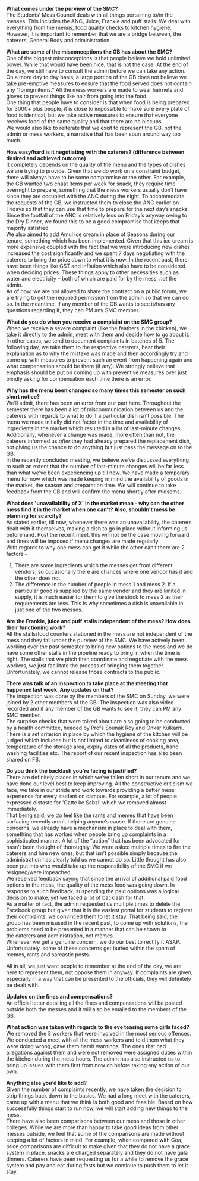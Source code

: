 <p><!-- wp:paragraph --></p>
<p><strong>What comes under the purview of the SMC?</strong><br />The Students’ Mess Council deals with all things pertaining to/in the messes. This includes the ANC, Juice, Frankie and puff stalls. We deal with everything from the menus, food quality checks to kitchen hygiene. However, it is important to remember that we are a bridge between, the caterers, General Body and administration.</p>
<p><!-- /wp:paragraph --></p>
<p><!-- wp:paragraph --></p>
<p><strong>What are some of the misconceptions the GB has about the SMC?</strong><br />One of the biggest misconceptions is that people believe we hold unlimited power. While that would have been nice, that is not the case. At the end of the day, we still have to consult the admin before we can take any action. On a more day to day basis, a large portion of the GB does not believe we take pre-emptive measures to ensure that the food served does not contain any “foreign items.” All the mess workers are made to wear hairnets and gloves to prevent things like hair from going into the food.<br />One thing that people have to consider is that when food is being prepared for 3000+ plus people, it is close to impossible to make sure every plate of food is identical, but we take active measures to ensure that everyone receives food of the same quality and that there are no hiccups.<br />We would also like to reiterate that we exist to represent the GB, not the admin or mess workers, a narrative that has been spun around way too much.</p>
<p><!-- /wp:paragraph --></p>
<p><!-- wp:paragraph --></p>
<p><strong>How easy/hard is it negotiating with the caterers? (difference between desired and achieved outcome)</strong><br />It completely depends on the quality of the menu and the types of dishes we are trying to provide. Given that we do work on a constraint budget, there will always have to be some compromise or the other. For example, the GB wanted two chaat items per week for snack, they require time overnight to prepare, something that the mess workers usually don’t have since they are occupied with the ANC during the night. To accommodate the requests of the GB, we instructed them to close the ANC earlier on Fridays so that they can use that time to prepare for the next day’s snacks. Since the footfall of the ANC is relatively less on Friday’s anyway owing to the Dry Dinner, we found this to be a good compromise that keeps that majority satisfied.<br />We also aimed to add Amul ice cream in place of Seasons during our tenure, something which has been implemented. Given that this ice cream is more expensive coupled with the fact that we were introducing new dishes increased the cost significantly and we spent 7 days negotiating with the caterers to bring the price down to what it is now. In the recent past, there have been things like GST and inflation which also have to be considered when deciding prices. These things apply to other necessities such as water and electricity – both of which are paid for by the mess, <em>not</em> the admin.<br />As of now, we are not allowed to share the contract on a public forum, we are trying to get the required permission from the admin so that we can do so. In the meantime, if any member of the GB wants to see it/has any questions regarding it, they can PM any SMC member.</p>
<p><!-- /wp:paragraph --></p>
<p><!-- wp:paragraph --></p>
<p><strong>What do you do when you receive a complaint on the SMC group?</strong><br />When we receive a severe complaint (like the feathers in the chicken), we take it directly to the admin, meet with them and decide how to go about it. In other cases, we tend to document complaints in batches of 5. The following day, we take them to the respective caterers, hear their explanation as to why the mistake was made and then accordingly try and come up with measures to prevent such an event from happening again and what compensation should be there (if any). We strongly believe that emphasis should be put on coming up with preventive measures over just blindly asking for compensation each time there is an error.</p>
<p><!-- /wp:paragraph --></p>
<p><!-- wp:paragraph --></p>
<p><strong>Why has the menu been changed so many times this semester on such short notice?</strong><br />We’ll admit, there has been an error from our part here. Throughout the semester there has been a lot of miscommunication between us and the caterers with regards to what to do if a particular dish isn’t possible. The menu we made initially did not factor in the time and availability of ingredients in the market which resulted in a lot of last-minute changes.<br />Additionally, whenever a change was made, more often than not, the caterers informed us <em>after</em> they had already prepared the replacement dish, not giving us the chance to do anything but just pass the message on to the GB.<br />In the recently concluded meeting, we believe we’ve discussed everything to such an extent that the number of last-minute changes will be far less than what we’ve been experiencing up till now. We have made a temporary menu for now which was made keeping in mind the availability of goods in the market, the season and preparation time. We will continue to take feedback from the GB and will confirm the menu shortly after midsems.</p>
<p><!-- /wp:paragraph --></p>
<p><!-- wp:paragraph --></p>
<p><strong>What does 'unavailability of X' in the market mean - why can the other mess find it in the market when one can't? Also, shouldn't mess be planning for scarcity?</strong><br />As stated earlier, till now, whenever there was an unavailability, the caterers dealt with it themselves, making a dish to go in place without informing us beforehand. Post the recent meet, this will not be the case moving forward and fines will be imposed if menu changes are made regularly.<br />With regards to why one mess can get it while the other can’t there are 2 factors –</p>
<p><!-- /wp:paragraph --></p>
<p><!-- wp:list {"ordered":true,"type":"1"} --></p>
<ol type="1">
<li>There are some ingredients which the messes get from different vendors, so occasionally there are chances where one vendor has it and the other does not.</li>
<li>The difference in the number of people in mess 1 and mess 2. If a particular good is supplied by the same vendor and they are limited in supply, it is much easier for them to give the stock to mess 2 as their requirements are less. This is why sometimes a dish is unavailable in just one of the two messes.</li>
</ol>
<p><!-- /wp:list --></p>
<p><!-- wp:paragraph --></p>
<p><strong>Are the Frankie, juice and puff stalls independent of the mess? How does their functioning work?</strong><br />All the stalls/food counters stationed in the mess are not independent of the mess and they fall under the purview of the SMC. We have actively been working over the past semester to bring new options to the mess and we do have some other stalls in the pipeline ready to bring in when the time is right. The stalls that we pitch then coordinate and negotiate with the mess workers, we just facilitate the process of bringing them together.<br />Unfortunately, we cannot release those contracts to the public.</p>
<p><!-- /wp:paragraph --></p>
<p><!-- wp:paragraph --></p>
<p><strong>There was talk of an inspection to take place at the meeting that happened last week. Any updates on that?</strong><br />The inspection was done by the members of the SMC on Sunday, we were joined by 2 other members of the GB. The inspection was also video recorded and if any member of the GB wants to see it, they can PM any SMC member.<br />The surprise checks that were talked about are also going to be conducted by a health committee, headed by Profs Sounak Roy and Onkar Kulkarni.<br />There is a set criterion in place by which the hygiene of the kitchen will be judged which includes but is not limited to cleanliness of cooking area, temperature of the storage area, expiry dates of all the products, hand washing facilities etc. The report of our recent inspection has also been shared on FB.</p>
<p><!-- /wp:paragraph --></p>
<p><!-- wp:paragraph --></p>
<p><strong>Do you think the backlash you're facing is justified?</strong><br />There are definitely places in which we’ve fallen short in our tenure and we have done our level best to keep improving. All the constructive criticism we face, we take in our stride and work towards providing a better mess experience for every student on campus. For example, a lot of people expressed distaste for 'Gatte ke Sabzi' which we removed almost immediately.<br />That being said, we do feel like the rants and memes that have been surfacing recently aren’t helping anyone’s cause. If there are genuine concerns, we already have a mechanism in place to deal with them, something that has worked when people bring up complaints in a sophisticated manner. A lot of the “action” that has been advocated for hasn’t been thought of thoroughly. We were asked multiple times to fire the caterers and hire new ones, but that isn’t possible simply because the administration has clearly told us we cannot do so. Little thought has also been put into who would take up the responsibility of the SMC if we resigned/were impeached.<br />We received feedback saying that since the arrival of additional paid food options in the mess, the quality of the mess food was going down. In response to such feedback, suspending the paid options was a logical decision to make, yet we faced a lot of backlash for that.<br />As a matter of fact, the admin requested us multiple times to delete the Facebook group but given that it is the easiest portal for students to register their complaints, we convinced them to let it stay. That being said, the group has been misused in the recent past, to come up with solutions, the problems need to be presented in a manner that can be shown to the caterers and administration, not memes.<br />Whenever we get a genuine concern, we do our best to rectify it ASAP. Unfortunately, some of these concerns get buried within the spam of memes, rants and sarcastic posts.</p>
<p><!-- /wp:paragraph --></p>
<p><!-- wp:paragraph --></p>
<p>All in all, we just want people to remember at the end of the day, we are here to represent them, not oppose them in anyway. If complaints are given, especially in a way that can be presented to the officials, they will definitely be dealt with.</p>
<p><!-- /wp:paragraph --></p>
<p><!-- wp:paragraph --></p>
<p><strong>Updates on the fines and compensations?</strong><br />An official letter detailing all the fines and compensations will be posted outside both the messes and it will also be emailed to the members of the GB.</p>
<p><!-- /wp:paragraph --></p>
<p><!-- wp:paragraph --></p>
<p><strong>What action was taken with regards to the eve teasing some girls faced?</strong><br />We removed the 3 workers that were involved in the most serious offences. We conducted a meet with all the mess workers and told them what they were doing wrong, gave them harsh warnings. The ones that had allegations against them and were not removed were assigned duties within the kitchen during the mess hours. The admin has also instructed us to bring up issues with them first from now on before taking any action of our own.</p>
<p><!-- /wp:paragraph --></p>
<p><!-- wp:paragraph --></p>
<p><strong>Anything else you’d like to add?</strong><br />Given the number of complaints recently, we have taken the decision to strip things back down to the basics. We had a long meet with the caterers, came up with a menu that we think is both good and feasible. Based on how successfully things start to run now, we will start adding new things to the mess.<br />There have also been comparisons between our mess and those in other colleges. While we are more than happy to take good ideas from other messes outside, we feel that some of the comparisons are made without keeping a lot of factors in mind. For example, when compared with Goa, price comparisons are difficult to make given that they do not have a grace system in place, snacks are charged separately and they do not have gala dinners. Caterers have been requesting us for a while to remove the grace system and pay and eat during fests but we continue to push them to let it stay.</p>
<p><!-- /wp:paragraph --></p>
